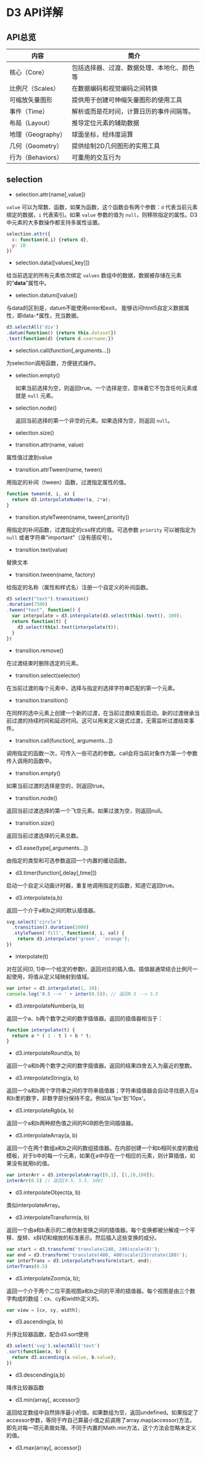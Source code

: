 # D3 API详解
## API总览
| 内容              | 简介                                       |
| ----------------- | ------------------------------------------ |
| 核心（Core）      | 包括选择器、过渡、数据处理、本地化、颜色等 |
| 比例尺（Scales）  | 在数据编码和视觉编码之间转换               |
| 可缩放矢量图形    | 提供用于创建可伸缩矢量图形的使用工具       |
| 事件（Time）      | 解析或而是花时间，计算日历的事件间隔等。   |
| 布局（Layout）    | 推导定位元素的辅助数据                     |
| 地理（Geography） | 球面坐标，经纬度运算                       |
| 几何（Geometry）  | 提供绘制2D几何图形的实用工具               |
| 行为（Behaviors） | 可重用的交互行为                           |

## selection
- selection.attr(name[,value]) 

`value` 可以为常数、函数，如果为函数，这个函数会有两个参数：`d` 代表当前元素绑定的数据，`i` 代表索引。如果 `value` 参数的值为 `null`，则移除指定的属性。D3中元素的大多数操作都支持多属性设置。
```javascript
selection.attr({
  x: function(d,i) {return d},
  y: 20
})
```

- selection.data([values[,key]])

给当前选定的所有元素依次绑定 `values` 数组中的数据，数据被存储在元素的“__data__”属性中。

- selection.datum([value])

与data的区别是，datum不能使用enter和exit， 能够访问html5自定义数据属性，即data-*属性，充当数据。
```javascript
d3.selectAll('div')
.datum(function() {return this.dataset})
.text(function(d) {return d.username;})
```

- selection.call(function[,arguments...])

为selection调用函数，方便链式操作。

- selection.empty()
  
  如果当前选择为空，则返回true。一个选择是空，意味着它不包含任何元素或就是 `null` 元素。

- selection.node() 

  返回当前选择的第一个非空的元素。如果选择为空，则返回 `null`。

- selection.size()

- transition.attr(name, value)

属性值过渡到value

- transition.attrTween(name, tween)

用指定的补间（tween）函数，过渡指定属性的值。
```javascript
function tween(d, i, a) {
  return d3.interpolateNumber(a, 2*a);
}
```

- transition.styleTween(name, tween[,priority])

用指定的补间函数，过渡指定的css样式的值。可选参数 `priority` 可以被指定为 `null` 或者字符串"important"（没有感叹号）。

- transition.text(value)

替换文本

- transition.tween(name, factory)

给指定的名称（属性和样式名）注册一个自定义的补间函数。
```javascript
d3.select("text").transition()
.duration(7500)
.tween("text", function() {
  var interpolate = d3.interpolate(d3.select(this).text(), 100);
  return function(t) {
    d3.select(this).text(interpolate(t));
  }
})
```

- transition.remove()

在过渡结束时删除选定的元素。

- transition.select(selector)

在当前过渡的每个元素中，选择与指定的选择字符串匹配的第一个元素。

- transition.transition()

在同样的选中元素上创建一个新的过渡，在当前过渡结束后启动。新的过渡继承当前过渡的持续时间和延迟时间。这可以用来定义链式过渡，无需监听过渡结束事件。

- transition.call(function[, arguments...])


调用指定的函数一次，可传入一些可选的参数。call会将当前对象作为第一个参数传入调用的函数中。

- transition.empty()

如果当前过渡的选择是空的，则返回true。

- transition.node()

返回当前过渡选择的第一个飞空元素。如果过渡为空，则返回null。

- transition.size()
  
返回当前过渡选择的元素总数。

- d3.ease(type[,arguments...])

由指定的类型和可选参数返回一个内置的缓动函数。

- d3.timer(function[,delay[,time]])

启动一个自定义动画计时器，重复地调用指定的函数，知道它返回true。

- d3.interpolate(a,b)

返回一个介于a和b之间的默认插值器。
```javascript
svg.select('circle')
  .transition().duration(1000)
  .styleTween('fill', function(d, i, val) {
    return d3.interpolate('green', 'orange');
})
```

- interpolate(t)

对在区间[0, 1]中一个给定的参数t，返回对应的插入值。插值器通常结合比例尺一起使用，将值从定义域映射到值域。
```javascript
var inter = d3.interpolate(1, 10);
console.log('0.5 --> ' + inter(0.5)); // 返回0.5 --> 5.5
```

- d3.interpolateNumber(a, b)

返回一个a、b两个数字之间的数字插值器。返回的插值器相当于：
```javascript 
function interpolate(t) {
  return a * ( 1 - t ) + b * t;
}
```        

- d3.interpolateRound(a, b)

返回一个a和b两个数字之间的数字插值器。返回的结果四舍五入为最近的整数。

- d3.interpolateString(a, b)

返回一个a和b两个字符串之间的字符串插值器；字符串插值器会自动寻找嵌入在a和b里的数字，非数字部分保持不变。例如从'1px'到'10px'。

- d3.interpolateRgb(a, b)

返回一个a和b两种颜色值之间的RGB颜色空间插值器。

- d3.interpolateArray(a, b)

返回一个在两个数组a和b之间的数组插值器。在内部创建一个和b相同长度的数组模板，对于b中的每一个元素，如果在a中存在一个相应的元素，则计算插值，如果没有就用b的值。
```javascript
var interArr = d3.interpolateArray([0,1], [1,10,100]);
interArr(0.5) // 返回[0.5, 5.5, 100]
```

- d3.interpolateObject(a, b)

类似interpolateArray。

- d3.interpolateTransform(a, b)

返回一个由a和b表示的二维仿射变换之间的插值器。每个变换都被分解成一个平移、旋转、x斜切和缩放的标准表示。然后插入这些变换的成分。

```javascript 
var start = d3.transform('translate(240, 240)scale(0)');
var end = d3.transform('translate(480, 480)scale(23)rotate(180)');
var interTrans = d3.interpolateTransform(start, end);
interTrans(0.5)
```

- d3.interpolateZoom(a, b);

返回一个介于两个二位平面视图a和b之间的平滑的插值器。每个视图是由三个数字构成的数组：cx、cy和width定义的。
```javascript
var view = [cx, cy, width];
```

- d3.ascending(a, b)

升序比较器函数，配合d3.sort使用
```javascript 
d3.select('svg').selectAll('text')
.sort(function(a, b) {
  return d3.ascending(a.value, b.value);
})
```

- d3.descending(a,b)

降序比较器函数

- d3.min(array[, accessor])

返回给定数组中自然排序最小的值。如果数组为空，返回undefined。如果指定了accessor参数，等同于咋自己算最小值之前调用了array.map(accessor)方法，即先对每一项元素做处理。不同于内置的Math.min方法，这个方法会忽略未定义的值。

- d3.max(array[, accessor])


